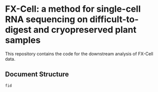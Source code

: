 # FX-Cell: a method for single-cell RNA sequencing on difficult-to-digest and cryopreserved plant samples

This repository contains the code for the downstream analysis of FX-Cell data.

## Document Structure

`fid`
